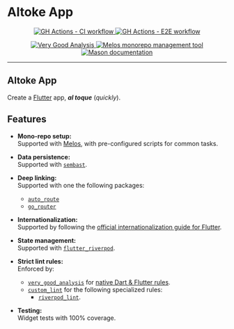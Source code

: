 # Altoke App

<!-- [github_actions_workflow_ci_badge]: https://github.com/mrverdant13/altoke_app/actions/workflows/ci.yaml/badge.svg -->
<!-- [github_actions_workflow_ci_link]: https://github.com/mrverdant13/altoke_app/actions/workflows/ci.yaml -->
<!-- [github_actions_workflow_e2e_badge]: https://github.com/mrverdant13/altoke_app/actions/workflows/e2e.yaml/badge.svg -->
<!-- [github_actions_workflow_e2e_link]: https://github.com/mrverdant13/altoke_app/actions/workflows/e2e.yaml -->


<p align="center">
  <p align="center">
    <a href="https://github.com/mrverdant13/altoke_app/actions/workflows/ci.yaml">
      <img
        src="https://github.com/mrverdant13/altoke_app/actions/workflows/ci.yaml/badge.svg"
        alt="GH Actions - CI workflow"
      />
    </a>
    <a href="https://github.com/mrverdant13/altoke_app/actions/workflows/e2e.yaml">
      <img
        src="https://github.com/mrverdant13/altoke_app/actions/workflows/e2e.yaml/badge.svg"
        alt="GH Actions - E2E workflow"
      />
    </a>
  </p>
  <p align="center">
    <a href="https://pub.dev/packages/very_good_analysis">
      <img
        src="https://img.shields.io/badge/style-very_good_analysis-B22C89.svg"
        alt="Very Good Analysis"
      />
    </a>
    <a href="https://melos.invertase.dev/">
      <img
        src="https://img.shields.io/badge/maintained%20with-melos-f700ff.svg"
        alt="Melos monorepo management tool"
      />
    </a>
    <a href="https://docs.brickhub.dev/">
      <img
        src="https://img.shields.io/endpoint?url=https%3A%2F%2Ftinyurl.com%2Fmason-badge"
        alt="Mason documentation"
      />
    </a>
  </p>
</p>

---

## Altoke App

Create a [Flutter][flutter_web_link] app, **_al toque_** (_quickly_).

## Features

- **Mono-repo setup:**\
  Supported with [Melos][docs_melos_link], with pre-configured scripts for common tasks.

- **Data persistence:**\
  Supported with [`sembast`][pub_package_sembast].

- **Deep linking:**\
  Supported with one the following packages:
  - [`auto_route`][pub_package_auto_route]
  - [`go_router`][pub_package_go_router]

- **Internationalization:**\
  Supported by following the [official internationalization guide for Flutter][flutter_docs_internationalization_link].

- **State management:**\
  Supported with [`flutter_riverpod`][pub_package_flutter_riverpod].

- **Strict lint rules:**\
  Enforced by:
  - [`very_good_analysis`][pub_package_very_good_analysis] for [native Dart & Flutter rules][dart_and_flutter_linter_rules_link].
  - [`custom_lint`][pub_package_custom_lint] for the following specialized rules:
    - [`riverpod_lint`][pub_package_riverpod_lint].

- **Testing:**\
  Widget tests with 100% coverage.

<!-- LINKS -->

[dart_and_flutter_linter_rules_link]: https://dart.dev/tools/linter-rules
[docs_melos_link]: https://melos.invertase.dev/
[flutter_docs_internationalization_link]: https://docs.flutter.dev/ui/accessibility-and-localization/internationalization
[flutter_web_link]: https://flutter.dev/
[pub_package_auto_route]: https://pub.dev/packages/auto_route
[pub_package_custom_lint]: https://pub.dev/packages/custom_lint
[pub_package_flutter_riverpod]: https://pub.dev/packages/flutter_riverpod
[pub_package_go_router]: https://pub.dev/packages/go_router
[pub_package_riverpod_lint]: https://pub.dev/packages/riverpod_lint
[pub_package_sembast]: https://pub.dev/packages/sembast
[pub_package_very_good_analysis]: https://pub.dev/packages/very_good_analysis
